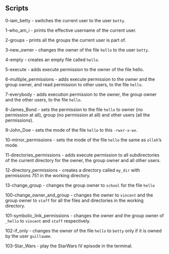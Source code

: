 ## Scripts
0-iam_betty - switches the current user to the user `betty`.
 
1-who_am_i - prints the effective username of the current user.

2-groups -  prints all the groups the current user is part of.

3-new_owner - changes the owner of the file `hello` to the user `betty`.

4-empty - creates an empty file called `hello`.

5-execute - adds execute permission to the owner of the file hello.

6-multiple_permissions - adds execute permission to the owner and the group owner, and read permission to other users, to the file `hello`.

7-everybody - adds execution permission to the owner, the group owner and the other users, to the file `hello`.

8-James_Bond - sets the permission to the file `hello` to owner (no permission at all), group (no permission at all) and other users (all the permissions).

9-John_Doe - sets the mode of the file `hello` to this `-rwxr-x-wx`.

10-mirror_permissions - sets the mode of the file `hello` the same as `olleh`’s mode.

11-directories_permissions -  adds execute permission to all subdirectories of the current directory for the owner, the group owner and all other users.

12-directory_permissions - creates a directory called `my_dir` with permissions 751 in the working directory.

13-change_group - changes the group owner to `school` for the file `hello`

100-change_owner_and_group -  changes the owner to `vincent` and the group owner to `staff` for all the files and directories in the working directory.

101-symbolic_link_permissions - changes the owner and the group owner of `_hello` to `vincent` and `staff` respectively.

102-if_only - changes the owner of the file `hello` to `betty` only if it is owned by the user `guillaume`.

103-Star_Wars - play the StarWars IV episode in the terminal.
